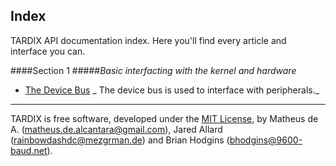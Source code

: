 Index
-----



TARDIX API documentation index. Here you'll find every article and interface you can.


####Section 1
#####_Basic interfacting with the kernel and hardware_

- [The Device Bus](https://github.com/TARDIX/Kernel/blob/rewrite/doc/api/devbus.md)
_ The device bus is used to interface with peripherals._


------

TARDIX is free software, developed under the [MIT License](http://opensource.org/licenses/MIT), by Matheus de A. (matheus.de.alcantara@gmail.com), Jared Allard (rainbowdashdc@mezgrman.de) and Brian Hodgins (bhodgins@9600-baud.net).
